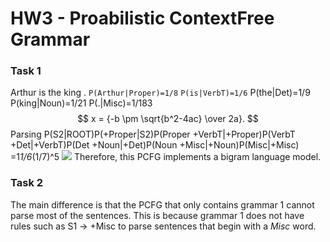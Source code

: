 # HW3 - Proabilistic ContextFree Grammar

### Task 1
Arthur is the king .
`P(Arthur|Proper)=1/8`
`P(is|VerbT)=1/6`
P(the|Det)=1/9
P(king|Noun)=1/21
P(.|Misc)=1/183
$$ x = {-b \pm \sqrt{b^2-4ac} \over 2a}. $$
Parsing
P(S2|ROOT)P(+Proper|S2)P(Proper +VerbT|+Proper)P(VerbT +Det|+VerbT)P(Det +Noun|+Det)P(Noun +Misc|+Noun)P(Misc|+Misc)
=1*1/6*(1/7)^5
![](http://latex.codecogs.com/gif.latex?\\frac{1}{1+sin(x)})
Therefore, this PCFG implements a bigram language model. 

### Task 2
The main difference is that the PCFG that only contains grammar 1 cannot parse most of the sentences. This is because grammar 1 does not have rules such as S1 -> +Misc to parse sentences that begin with a *Misc* word.
